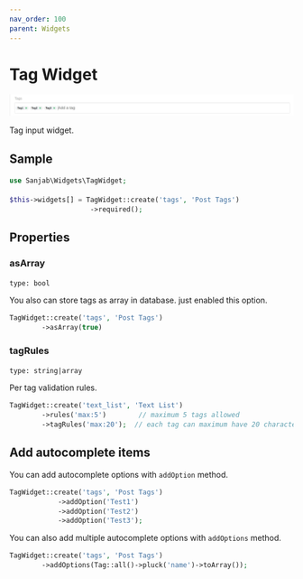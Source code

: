 ```yaml
---
nav_order: 100
parent: Widgets
---
```

# Tag Widget
![Tag widget](../images/screenshots/widgets/tag.jpg)

Tag input widget.

## Sample
```php
use Sanjab\Widgets\TagWidget;

$this->widgets[] = TagWidget::create('tags', 'Post Tags')
                    ->required();
```

## Properties

### asArray
`type: bool`

You also can store tags as array in database. just enabled this option.

```php
TagWidget::create('tags', 'Post Tags')
        ->asArray(true)
```

### tagRules
`type: string|array`

Per tag validation rules.
```php
TagWidget::create('text_list', 'Text List')
        ->rules('max:5')        // maximum 5 tags allowed
        ->tagRules('max:20');  // each tag can maximum have 20 characters.
```

## Add autocomplete items
You can add autocomplete options with `addOption` method.

```php
TagWidget::create('tags', 'Post Tags')
            ->addOption('Test1')
            ->addOption('Test2')
            ->addOption('Test3');
```

You can also add multiple autocomplete options with `addOptions` method.

```php
TagWidget::create('tags', 'Post Tags')
        ->addOptions(Tag::all()->pluck('name')->toArray());
```
